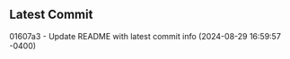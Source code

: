 
## Latest Commit
01607a3 - Update README with latest commit info (2024-08-29 16:59:57 -0400) <Yunxi-Zhou>
